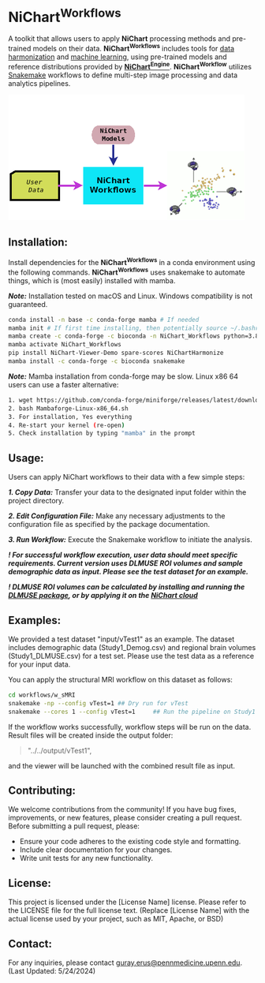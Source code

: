 # **NiChart<sup>Workflows</sup>**

A toolkit that allows users to apply **NiChart** processing methods and pre-trained models on their data.  **NiChart<sup>Workflows</sup>** includes tools for [data harmonization](https://neuroimagingchart.com/components/#Harmonization) and [machine learning](https://neuroimagingchart.com/components/#Machine%20Learning), using pre-trained models and reference distributions provided by [**NiChart<sup>Engine</sup>**](https://github.com/gurayerus/NiChart_Engine). **NiChart<sup>Workflow</sup>** utilizes [Snakemake](https://snakemake.github.io) workflows to define multi-step image processing and data analytics pipelines.

![Workflow Diagram](../../assets/NiChart_Flowchart_Level1B_v2.png)

## Installation:

Install dependencies for the **NiChart<sup>Workflows</sup>** in a conda environment using the following commands. **NiChart<sup>Workflows</sup>** uses snakemake to automate things, which is (most easily) installed with mamba.

***Note:*** Installation tested on macOS and Linux. Windows compatibility is not guaranteed.

```bash
conda install -n base -c conda-forge mamba # If needed
mamba init # If first time installing, then potentially source ~/.bashrc
mamba create -c conda-forge -c bioconda -n NiChart_Workflows python=3.8
mamba activate NiChart_Workflows
pip install NiChart-Viewer-Demo spare-scores NiChartHarmonize
mamba install -c conda-forge -c bioconda snakemake
```
***Note:*** Mamba installation from conda-forge may be slow. Linux x86 64 users can use a faster alternative:

```bash
1. wget https://github.com/conda-forge/miniforge/releases/latest/download/Mambaforge-Linux-x86_64.sh
2. bash Mambaforge-Linux-x86_64.sh
3. For installation, Yes everything
4. Re-start your kernel (re-open)
5. Check installation by typing "mamba" in the prompt
```

## Usage:

Users can apply NiChart workflows to their data with a few simple steps:

***1. Copy Data:*** Transfer your data to the designated input folder within the project directory.

***2. Edit Configuration File:*** Make any necessary adjustments to the configuration file as specified by the package documentation.

***3. Run Workflow:*** Execute the Snakemake workflow to initiate the analysis.

***! For successful workflow execution, user data should meet specific requirements. Current version uses DLMUSE ROI volumes and sample demographic data as input. Please see the test dataset for an example.***

***! DLMUSE ROI volumes can be calculated by installing and running the [DLMUSE package](https://github.com/cbiCA/NiChart_DLMUSE), or by applying it on the [NiChart cloud](https://neuroimagingchart.com/portal)***

## Examples:

We provided a test dataset "input/vTest1" as an example. The dataset includes demographic data (Study1_Demog.csv) and regional brain volumes (Study1_DLMUSE.csv) for a test set. Please use the test data as a reference for your input data.

You can apply the structural MRI workflow on this dataset as follows:

```bash
cd workflows/w_sMRI
snakemake -np --config vTest=1 ## Dry run for vTest
snakemake --cores 1 --config vTest=1     ## Run the pipeline on Study1 data provided in the vTest1 dataset
```

If the workflow works successfully, workflow steps will be run on the data. Result files will be created inside the output folder:

> "../../output/vTest1",

and the viewer will be launched with the combined result file as input.

## Contributing:

We welcome contributions from the community! If you have bug fixes, improvements, or new features, please consider creating a pull request. Before submitting a pull request, please:

- Ensure your code adheres to the existing code style and formatting.
- Include clear documentation for your changes.
- Write unit tests for any new functionality.

## License:

This project is licensed under the [License Name] license. Please refer to the LICENSE file for the full license text. (Replace [License Name] with the actual license used by your project, such as MIT, Apache, or BSD)


## Contact:

For any inquiries, please contact guray.erus@pennmedicine.upenn.edu. (Last Updated: 5/24/2024)
